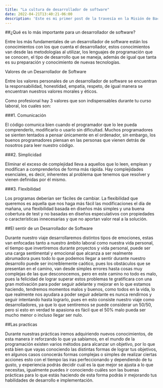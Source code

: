 ```yaml
---
title: "La cultura de desarrollador de software"
date: 2022-04-21T13:40:21-06:00
description: 'Este es mi primer post de la travesía en la Misión de Backend con Node JS de Launch X.'
---
```


##¿Qué es lo más importante para un desarrollador de software?

Entre los más fundamentales de un desarrollador de software están los conocimientos con los que cuenta el desarrollador, estos conocimientos van desde las metodologías al utilizar, los lenguajes de programación que se conocen, el tipo de desarrollo que se maneja, además de igual que tanta es su preparación y conocimiento de nuevas tecnologías.


Valores de un Desarrollador de Software

Entre los valores personales de un desarrollador de software se encuentran la responsabilidad, honestidad, empatía, respeto, de igual manera se encuentran nuestros valores morales y éticos.

Como profesional hay 3 valores que son indispensables durante tu curso laboral, los cuales son:

###1.  Comunicación

El código comunica bien cuando el programador que lo lee pueda comprenderlo, modificarlo o usarlo sin dificultad. Muchos programadores se sienten tentados a pensar únicamente en el ordenador, sin embargo, los buenos programadores piensan en las personas que vienen detrás de nosotros para leer nuestro código.

###2.  Simplicidad

Eliminar el exceso de complejidad lleva a aquellos que lo leen, emplean y modifican a comprenderlos de forma más rápida. Hay complejidades esenciales, es decir, inherentes al problema que tenemos que resolver y vienen definidas por él mismo.

###3.  Flexibilidad 

Los programas deberían ser fáciles de cambiar. La flexibilidad que queremos es aquella que nos haga más fácil las modificaciones el día de mañana, una flexibilidad basada en diseños más simples y una buena cobertura de test y no basadas en diseños especulativos con propiedades o características innecesarias y que no aportan valor real a la solución.


##El sentir de un Desarrollador de Software

Durante nuestro viaje desarrollaremos distintos tipos de emociones, estas van enfocadas tanto a nuestro ámbito laboral como nuestra vida personal, el tiempo que invertiremos durante proyectos y vida personal, puede ser una carga sentimental y emocional que alcanza a ser realmente abrumadora pues todo lo que podemos llegar a sentir durante nuestro desarrollo puede ser increíblemente caótico, pues los obstáculos que se presentan en el camino, van desde simples errores hasta cosas muy complejas de las que desconocemos, pero en este camino no todo es malo, pues la felicidad de lograr superar estos problemas te gratificara con una gran motivación para poder seguir adelante y mejorar en lo que estamos haciendo, tendremos momentos malos y buenos, como todos en la vida, lo que realmente nos ayudara  a poder seguir adelante es nunca rendirnos y seguir intentando hasta lograrlo, pues en esto consiste nuestro viaje como desarrolladores, ya que lo que sentiremos se puede considerar un 50/50, pero si esto en verdad te apasiona es fácil que el 50% malo pueda ser mucho menor o incluso llegar ser nulo.

##Las practicas

Durante nuestras prácticas iremos adquiriendo nuevos conocimientos, de esta manera ir reforzando lo que ya sabíamos, en el mundo de la programación existen varios métodos para alcanzar un objetivo, por lo que está bien que vayas conociendo las distintas formas de lograr tus objetivos, en algunos casos conocerás formas complejas o simples de realizar ciertas acciones esto con el tiempo las iras perfeccionando y dependiendo de tu gusto, y experiencia podrás decidir cuál es la que mejor se ajusta a lo que necesitas, igualmente puedes ir conociendo cuáles son las buenas prácticas para lo que estás haciendo de esta forma podrás ir mejorando tus habilidades de desarrollo e implementación.

